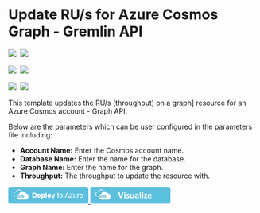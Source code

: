 # Update RU/s for Azure Cosmos Graph - Gremlin API

<IMG SRC="https://azbotstorage.blob.core.windows.net/badges/101-cosmosdb-gremlin-graph-ru-update/PublicLastTestDate.svg" />&nbsp;
<IMG SRC="https://azbotstorage.blob.core.windows.net/badges/101-cosmosdb-gremlin-graph-ru-update/PublicDeployment.svg" />&nbsp;

<IMG SRC="https://azbotstorage.blob.core.windows.net/badges/101-cosmosdb-gremlin-graph-ru-update/FairfaxLastTestDate.svg" />&nbsp;
<IMG SRC="https://azbotstorage.blob.core.windows.net/badges/101-cosmosdb-gremlin-graph-ru-update/FairfaxDeployment.svg" />&nbsp;

<IMG SRC="https://azbotstorage.blob.core.windows.net/badges/101-cosmosdb-gremlin-graph-ru-update/BestPracticeResult.svg" />&nbsp;
<IMG SRC="https://azbotstorage.blob.core.windows.net/badges/101-cosmosdb-gremlin-graph-ru-update/CredScanResult.svg" />&nbsp;

This template updates the RU/s (throughput) on a graph] resource for an Azure Cosmos account - Graph API.

Below are the parameters which can be user configured in the parameters file including:

- **Account Name:** Enter the Cosmos account name.
- **Database Name:** Enter the name for the database.
- **Graph Name:** Enter the name for the graph.
- **Throughput:** The throughput to update the resource with.

<a href="https://portal.azure.com/#create/Microsoft.Template/uri/https%3A%2F%2Fraw.githubusercontent.com%2FAzure%2Fazure-quickstart-templates%2Fmaster%2F101-cosmosdb-gremlin-graph-ru-update%2Fazuredeploy.json" target="_blank">
    <img src="https://raw.githubusercontent.com/Azure/azure-quickstart-templates/master/1-CONTRIBUTION-GUIDE/images/deploytoazure.png"/>
</a>
<a href="http://armviz.io/#/?load=https%3A%2F%2Fraw.githubusercontent.com%2FAzure%2Fazure-quickstart-templates%2Fmaster%2F101-cosmosdb-gremlin-graph-ru-update%2Fazuredeploy.json" target="_blank">
    <img src="https://raw.githubusercontent.com/Azure/azure-quickstart-templates/master/1-CONTRIBUTION-GUIDE/images/visualizebutton.png"/>
</a>
